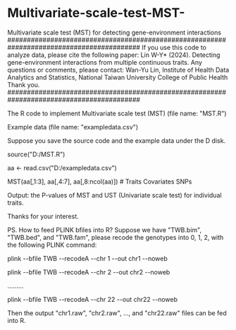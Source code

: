 # Multivariate-scale-test-MST-
Multivariate scale test (MST) for detecting gene-environment interactions
##########################################################################################
If you use this code to analyze data, please cite the following paper: 
Lin W-Y* (2024). Detecting gene-environment interactions from multiple continuous traits.
Any questions or comments, please contact: Wan-Yu Lin, Institute of Health Data Analytics and Statistics, National Taiwan University College of Public Health
Thank you.
##########################################################################################

The R code to implement Multivariate scale test (MST) (file name: "MST.R")      

Example data (file name: "exampledata.csv")

Suppose you save the source code and the example data under the D disk.

source("D:/MST.R")

aa <- read.csv("D:/exampledata.csv")

MST(aa[,1:3], aa[,4:7], aa[,8:ncol(aa)])
    #  Traits   Covariates     SNPs

Output: the P-values of MST and UST (Univariate scale test) for individual traits.

Thanks for your interest.

PS. How to feed PLINK bfiles into R? Suppose we have "TWB.bim", "TWB.bed", and "TWB.fam", please recode the genotypes into 0, 1, 2, with the following PLINK command:

plink --bfile TWB --recodeA --chr 1 --out chr1 --noweb

plink --bfile TWB --recodeA --chr 2 --out chr2 --noweb

.........

plink --bfile TWB --recodeA --chr 22 --out chr22 --noweb

Then the output "chr1.raw", "chr2.raw", ..., and "chr22.raw" files can be fed into R.




